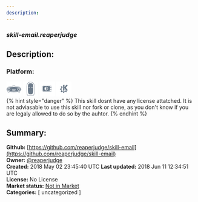 ```yaml
---
description: 
---
```


### _skill-email.reaperjudge_  
## Description:  
  
  
  
### Platform:  
 ![Mark I](../.gitbook/assets/mark-1-icon.png)  ![Mark II](../.gitbook/assets/mark-2-icon.png)  ![Picroft](../.gitbook/assets/picroft-icon.png)  ![plasmoid](../.gitbook/assets/kde.png)   
{% hint style="danger" %}
This skill dosnt have any license attatched. It is not adviasable to use this skill nor fork or clone, as you don't know if you are legaly allowed to do so by the auhtor.
{% endhint %}
  
## Summary:  
**Github:** [https://github.com/reaperjudge/skill-email](https://github.com/reaperjudge/skill-email)  
**Owner:** [@reaperjudge](https://github.com/reaperjudge)  
**Created:** 2018 May 02 23:45:40 UTC  **Last updated:** 2018 Jun 11 12:34:51 UTC  
**License:** No License  
**Market status:** [Not in Market](https://market.mycroft.ai/skill/)  
**Categories:** [ uncategorized ]   
